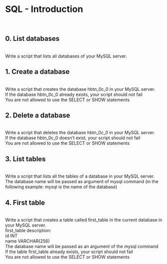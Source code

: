 <h1>SQL - Introduction</h1>
<br>
<h2>0. List databases</h2>
<br>
Write a script that lists all databases of your MySQL server.
<br>
<h2>1. Create a database</h2>
<br>
Write a script that creates the database hbtn_0c_0 in your MySQL server.
<br>
If the database hbtn_0c_0 already exists, your script should not fail
<br>You are not allowed to use the SELECT or SHOW statements
<br>
<h2>2. Delete a database</h2>
<br>
Write a script that deletes the database hbtn_0c_0 in your MySQL server.
<br>
If the database hbtn_0c_0 doesn’t exist, your script should not fail
<br>
You are not allowed to use the SELECT or SHOW statements
<br>
<h2>3. List tables</h2>
<br>
Write a script that lists all the tables of a database in your MySQL server.
<br>
The database name will be passed as argument of mysql command (in the following example: mysql is the name of the database)<br>
<h2>4. First table</h2>
<br>
Write a script that creates a table called first_table in the current database in your MySQL server.
<br>
first_table description:<br>
id INT<br>
name VARCHAR(256)<br>
The database name will be passed as an argument of the mysql command<br>
If the table first_table already exists, your script should not fail<br>
You are not allowed to use the SELECT or SHOW statements<br>
